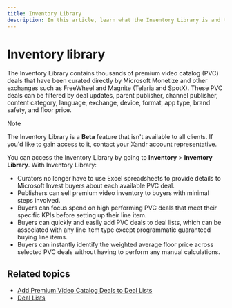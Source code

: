 ```yaml
---
title: Inventory Library
description: In this article, learn what the Inventory Library is and the advantages of using the Inventory Library.
---
```


# Inventory library

The Inventory Library contains thousands of premium video catalog (PVC) deals that have been curated directly by Microsoft Monetize and other exchanges such as FreeWheel and Magnite (Telaria and SpotX). These PVC deals can be filtered by deal updates, parent publisher, channel publisher, content category, language, exchange, device, format, app type, brand safety, and floor price.

> [!NOTE]
> The Inventory Library is a **Beta** feature that isn't available to all clients. If you'd like to gain access to it, contact your Xandr account representative.

You can access the Inventory Library by going to **Inventory** > **Inventory Library**. With Inventory Library:

- Curators no longer have to use Excel spreadsheets to provide details to Microsoft Invest buyers about each available PVC deal.
- Publishers can sell premium video inventory to buyers with minimal steps involved.
- Buyers can focus spend on high performing PVC deals that meet their specific KPIs before setting up their line item.
- Buyers can quickly and easily add PVC deals to deal lists, which can be associated with any line item type except programmatic guaranteed buying line items.
- Buyers can instantly identify the weighted average floor price across selected PVC deals without having to perform any manual calculations.

## Related topics

- [Add Premium Video Catalog Deals to Deal Lists](add-premium-video-catalog-deals-to-deal-lists.md)
- [Deal Lists](deal-lists.md)
